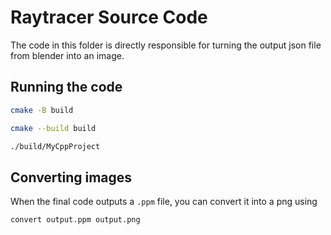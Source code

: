 # Raytracer Source Code 
The code in this folder is directly responsible for turning the output json file from blender 
into an image. 

## Running the code
```bash
cmake -B build

cmake --build build

./build/MyCppProject
```

## Converting images 
When the final code outputs a `.ppm` file, you can convert it into a png using 
```bash
convert output.ppm output.png
```